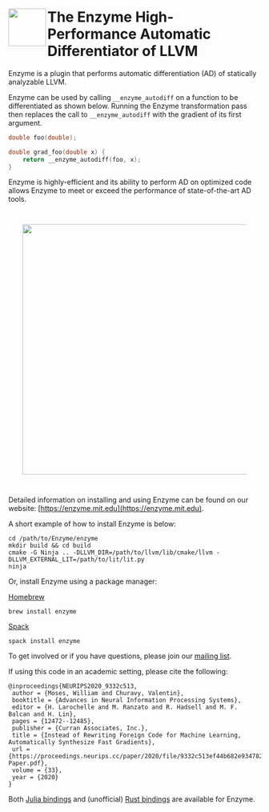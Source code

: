 # <img src="https://enzyme.mit.edu/logo.svg" width="75" align=left> The Enzyme High-Performance Automatic Differentiator of LLVM


Enzyme is a plugin that performs automatic differentiation (AD) of statically analyzable LLVM.

Enzyme can be used by calling `__enzyme_autodiff` on a function to be differentiated as shown below. 
Running the Enzyme transformation pass then replaces the call to `__enzyme_autodiff` with the gradient of its first argument.
```c
double foo(double);

double grad_foo(double x) {
    return __enzyme_autodiff(foo, x);
}
```

Enzyme is highly-efficient and its ability to perform AD on optimized code allows Enzyme to meet or exceed the performance of state-of-the-art AD tools.

<div style="padding:2em">
<img src="https://enzyme.mit.edu/all_top.png" width="500" align=center>
</div>

Detailed information on installing and using Enzyme can be found on our website: [https://enzyme.mit.edu](https://enzyme.mit.edu).

A short example of how to install Enzyme is below:
```
cd /path/to/Enzyme/enzyme
mkdir build && cd build
cmake -G Ninja .. -DLLVM_DIR=/path/to/llvm/lib/cmake/llvm -DLLVM_EXTERNAL_LIT=/path/to/lit/lit.py
ninja
```

Or, install Enzyme using a package manager:

[Homebrew](https://brew.sh)
```
brew install enzyme
```
[Spack](https://spack.io)
```
spack install enzyme
```

To get involved or if you have questions, please join our [mailing list](https://groups.google.com/d/forum/enzyme-dev).

If using this code in an academic setting, please cite the following:
```
@inproceedings{NEURIPS2020_9332c513,
 author = {Moses, William and Churavy, Valentin},
 booktitle = {Advances in Neural Information Processing Systems},
 editor = {H. Larochelle and M. Ranzato and R. Hadsell and M. F. Balcan and H. Lin},
 pages = {12472--12485},
 publisher = {Curran Associates, Inc.},
 title = {Instead of Rewriting Foreign Code for Machine Learning, Automatically Synthesize Fast Gradients},
 url = {https://proceedings.neurips.cc/paper/2020/file/9332c513ef44b682e9347822c2e457ac-Paper.pdf},
 volume = {33},
 year = {2020}
}
```

Both [Julia bindings](https://github.com/wsmoses/Enzyme.jl) and (unofficial) [Rust bindings](https://github.com/rust-ml/oxide-enzyme) are available for Enzyme.
